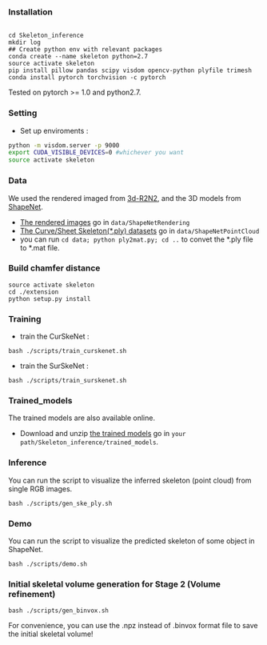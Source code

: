 ### Installation

```shell

cd Skeleton_inference
mkdir log
## Create python env with relevant packages
conda create --name skeleton python=2.7
source activate skeleton
pip install pillow pandas scipy visdom opencv-python plyfile trimesh
conda install pytorch torchvision -c pytorch
```
Tested on pytorch >= 1.0 and python2.7.

### Setting

* Set up enviroments :

```bash
python -m visdom.server -p 9000
export CUDA_VISIBLE_DEVICES=0 #whichever you want
source activate skeleton
```

### Data

We used the rendered imaged from [3d-R2N2](https://github.com/chrischoy/3D-R2N2), and the 3D models from [ShapeNet](https://www.shapenet.org/).
* [The rendered images](https://cloud.enpc.fr/s/S6TCx1QJzviNHq0) go in ```data/ShapeNetRendering```
* [The Curve/Sheet Skeleton(*.ply) datasets](https://drive.google.com/open?id=1cxQmPTYXpATAe4abdE9WojSFPMPMTIaT) go in ```data/ShapeNetPointCloud```
* you can run ```cd data; python ply2mat.py; cd ..``` to convet the *.ply file to *.mat file.

### Build chamfer distance

```shell
source activate skeleton
cd ./extension
python setup.py install
```

### Training

* train the CurSkeNet :
```shell
bash ./scripts/train_curskenet.sh
```

* train the SurSkeNet :
```shell
bash ./scripts/train_surskenet.sh
```

### Trained_models
The trained models are also available online. 
* Download and unzip [the trained models](https://drive.google.com/open?id=1WfbJZGeBUU7cYE8jZ1rHI5pvVwniMqFH)  go in
```your path/Skeleton_inference/trained_models```.

### Inference
You can run the script to visualize the inferred skeleton (point cloud) from single RGB images.
```shell
bash ./scripts/gen_ske_ply.sh
```

### Demo
You can run the script to visualize the predicted skeleton of some object in ShapeNet.
```shell
bash ./scripts/demo.sh
```

### Initial skeletal volume generation for Stage 2 (Volume refinement)
```shell
bash ./scripts/gen_binvox.sh
```
For convenience, you can use the .npz instead of .binvox format file to save the initial skeletal volume!
